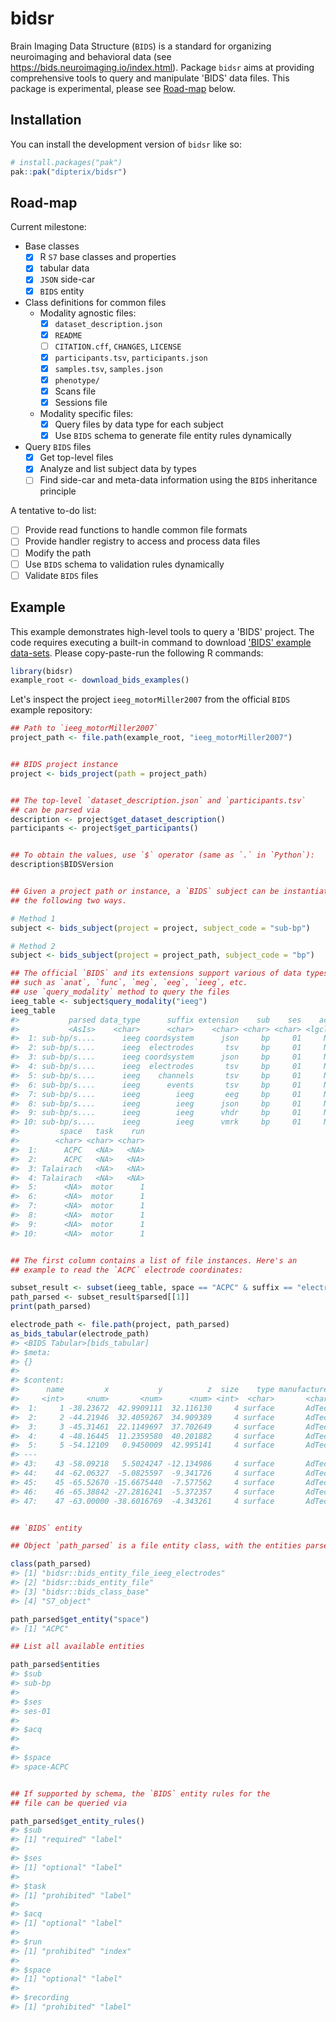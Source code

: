 
# bidsr

<!-- badges: start -->
<!-- badges: end -->

Brain Imaging Data Structure (`BIDS`) is a standard for organizing neuroimaging and behavioral data (see https://bids.neuroimaging.io/index.html). 
Package `bidsr` aims at providing comprehensive tools to query and manipulate 'BIDS' data files. 
This package is experimental, please see [Road-map](#road-map) below.

## Installation

You can install the development version of `bidsr` like so:

``` r
# install.packages("pak")
pak::pak("dipterix/bidsr")
```

## Road-map

Current milestone:

* Base classes
  - [X] R `S7` base classes and properties
  - [X] tabular data
  - [X] `JSON` side-car
  - [X] `BIDS` entity
* Class definitions for common files
  - Modality agnostic files:
    * [X] `dataset_description.json`
    * [X] `README`
    * [ ] `CITATION.cff`, `CHANGES`, `LICENSE`
    * [X] `participants.tsv`, `participants.json`
    * [X] `samples.tsv`, `samples.json`
    * [X] `phenotype/`
    * [X] Scans file
    * [X] Sessions file
  - Modality specific files:
    * [X] Query files by data type for each subject
    * [X] Use `BIDS` schema to generate file entity rules dynamically
* Query `BIDS` files
  - [X] Get top-level files
  - [X] Analyze and list subject data by types
  - [ ] Find side-car and meta-data information using the `BIDS` inheritance principle

A tentative to-do list:    

* [ ] Provide read functions to handle common file formats
* [ ] Provide handler registry to access and process data files
* [ ] Modify the path
* [ ] Use `BIDS` schema to validation rules dynamically
* [ ] Validate `BIDS` files

## Example

This example demonstrates high-level tools to query a 'BIDS' project. 
The code requires executing a built-in command to download ['BIDS' example data-sets](https://github.com/bids-standard/bids-examples). 
Please copy-paste-run the following R commands:

``` r
library(bidsr)
example_root <- download_bids_examples()
```

Let's inspect the project `ieeg_motorMiller2007` from the official `BIDS` example repository:

``` r
## Path to `ieeg_motorMiller2007`
project_path <- file.path(example_root, "ieeg_motorMiller2007")


## BIDS project instance
project <- bids_project(path = project_path)


## The top-level `dataset_description.json` and `participants.tsv` 
## can be parsed via
description <- project$get_dataset_description()
participants <- project$get_participants()


## To obtain the values, use `$` operator (same as `.` in `Python`):
description$BIDSVersion


## Given a project path or instance, a `BIDS` subject can be instantiated via 
## the following two ways. 

# Method 1
subject <- bids_subject(project = project, subject_code = "sub-bp")

# Method 2
subject <- bids_subject(project = project_path, subject_code = "bp")

## The official `BIDS` and its extensions support various of data types, 
## such as `anat`, `func`, `meg`, `eeg`, `ieeg`, etc. 
## use `query_modality` method to query the files
ieeg_table <- subject$query_modality("ieeg")
ieeg_table
#>           parsed data_type      suffix extension    sub    ses    acq
#>           <AsIs>    <char>      <char>    <char> <char> <char> <lgcl>
#>  1: sub-bp/s....      ieeg coordsystem      json     bp     01     NA
#>  2: sub-bp/s....      ieeg  electrodes       tsv     bp     01     NA
#>  3: sub-bp/s....      ieeg coordsystem      json     bp     01     NA 
#>  4: sub-bp/s....      ieeg  electrodes       tsv     bp     01     NA 
#>  5: sub-bp/s....      ieeg    channels       tsv     bp     01     NA     
#>  6: sub-bp/s....      ieeg      events       tsv     bp     01     NA    
#>  7: sub-bp/s....      ieeg        ieeg       eeg     bp     01     NA    
#>  8: sub-bp/s....      ieeg        ieeg      json     bp     01     NA    
#>  9: sub-bp/s....      ieeg        ieeg      vhdr     bp     01     NA    
#> 10: sub-bp/s....      ieeg        ieeg      vmrk     bp     01     NA    
#>         space   task    run
#>        <char> <char> <char>
#>  1:      ACPC   <NA>   <NA>
#>  2:      ACPC   <NA>   <NA>
#>  3: Talairach   <NA>   <NA>
#>  4: Talairach   <NA>   <NA>
#>  5:      <NA>  motor      1
#>  6:      <NA>  motor      1
#>  7:      <NA>  motor      1
#>  8:      <NA>  motor      1
#>  9:      <NA>  motor      1
#> 10:      <NA>  motor      1


## The first column contains a list of file instances. Here's an 
## example to read the `ACPC` electrode coordinates:

subset_result <- subset(ieeg_table, space == "ACPC" & suffix == "electrodes")
path_parsed <- subset_result$parsed[[1]]
print(path_parsed)

electrode_path <- file.path(project, path_parsed)
as_bids_tabular(electrode_path)
#> <BIDS Tabular>[bids_tabular]
#> $meta:
#> {}
#> 
#> $content:
#>      name         x           y          z  size    type manufacturer
#>     <int>     <num>       <num>      <num> <int>  <char>       <char>
#>  1:     1 -38.23672  42.9909111  32.116130     4 surface       AdTech
#>  2:     2 -44.21946  32.4059267  34.909389     4 surface       AdTech
#>  3:     3 -45.31461  22.1149697  37.702649     4 surface       AdTech
#>  4:     4 -48.16445  11.2359580  40.201882     4 surface       AdTech
#>  5:     5 -54.12109   0.9450009  42.995141     4 surface       AdTech
#> ---                                                                  
#> 43:    43 -58.09218   5.5024247 -12.134986     4 surface       AdTech
#> 44:    44 -62.06327  -5.0825597  -9.341726     4 surface       AdTech
#> 45:    45 -65.52670 -15.6675440  -7.577562     4 surface       AdTech
#> 46:    46 -65.38842 -27.2816241  -5.372357     4 surface       AdTech
#> 47:    47 -63.00000 -38.6016769  -4.343261     4 surface       AdTech


## `BIDS` entity

## Object `path_parsed` is a file entity class, with the entities parsed

class(path_parsed)
#> [1] "bidsr::bids_entity_file_ieeg_electrodes"
#> [2] "bidsr::bids_entity_file"                
#> [3] "bidsr::bids_class_base"                 
#> [4] "S7_object"

path_parsed$get_entity("space")
#> [1] "ACPC"

## List all available entities

path_parsed$entities
#> $sub
#> sub-bp
#> 
#> $ses
#> ses-01
#> 
#> $acq
#> 
#> 
#> $space
#> space-ACPC


## If supported by schema, the `BIDS` entity rules for the 
## file can be queried via

path_parsed$get_entity_rules()
#> $sub
#> [1] "required" "label"   
#> 
#> $ses
#> [1] "optional" "label"   
#> 
#> $task
#> [1] "prohibited" "label"     
#> 
#> $acq
#> [1] "optional" "label"   
#> 
#> $run
#> [1] "prohibited" "index"     
#> 
#> $space
#> [1] "optional" "label"   
#> 
#> $recording
#> [1] "prohibited" "label"
```




